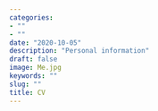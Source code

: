 ```yaml
---
categories:
- ""
- ""
date: "2020-10-05"
description: "Personal information"
draft: false
image: Me.jpg
keywords: ""
slug: ""
title: CV
---
```


